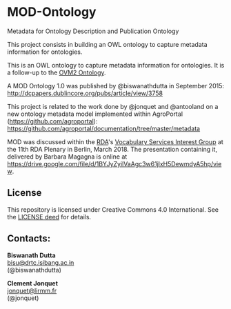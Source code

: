 # MOD-Ontology
Metadata for Ontology Description and Publication Ontology

This project consists in building an OWL ontology to capture metadata information for ontologies. 

This is an OWL ontology to capture metadata information for ontologies. It is a follow-up to the [OVM2 Ontology]( http://omv2.sourceforge.net).

A MOD Ontology 1.0 was published by @biswanathdutta in September 2015: 
http://dcpapers.dublincore.org/pubs/article/view/3758

This project is related to the work done by @jonquet and @antooland on a new ontology metadata model implemented within AgroPortal (https://github.com/agroportal): https://github.com/agroportal/documentation/tree/master/metadata

MOD was discussed within the [RDA](http://rd-alliance.org)'s [Vocabulary Services Interest Group](http://rd-alliance.org/groups/vocabulary-services-interest-group.html) at the 11th RDA Plenary in Berlin, March 2018. The presentation containing it, delivered by Barbara Magagna is online at <https://drive.google.com/file/d/1BYJyZyilVaAgc3w61jlxH5DewmdyA5hp/view>.

## License
This repository is licensed under Creative Commons 4.0 International. See the [LICENSE deed](LICENSE) for details.

## Contacts:
**Biswanath Dutta**  
<bisu@drtc.isibang.ac.in>  
(@biswanathdutta)

**Clement Jonquet**  
<jonquet@lirmm.fr>  
(@jonquet)
